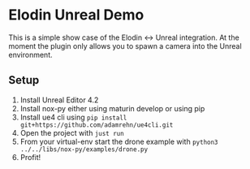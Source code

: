 # Elodin Unreal Demo

This is a simple show case of the Elodin <-> Unreal integration. At the moment the plugin only 
allows you to spawn a camera into the Unreal environment.

## Setup
1. Install Unreal Editor 4.2
2. Install nox-py either using maturin develop or using pip
3. Install ue4 cli using `pip install git+https://github.com/adamrehn/ue4cli.git`
4. Open the project with `just run`
5. From your virtual-env start the drone example with `python3 ../../libs/nox-py/examples/drone.py`
6. Profit!
